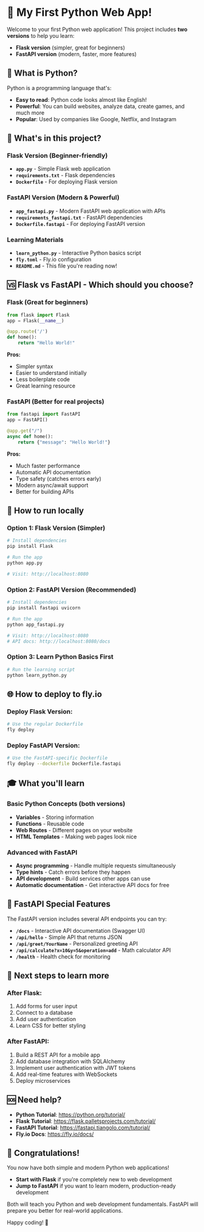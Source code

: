 # 🐍 My First Python Web App!

Welcome to your first Python web application! This project includes **two versions** to help you learn:
- **Flask version** (simpler, great for beginners)
- **FastAPI version** (modern, faster, more features)

## 🤔 What is Python?

Python is a programming language that's:
- **Easy to read**: Python code looks almost like English!
- **Powerful**: You can build websites, analyze data, create games, and much more
- **Popular**: Used by companies like Google, Netflix, and Instagram

## 📁 What's in this project?

### Flask Version (Beginner-friendly)
- **`app.py`** - Simple Flask web application
- **`requirements.txt`** - Flask dependencies
- **`Dockerfile`** - For deploying Flask version

### FastAPI Version (Modern & Powerful)
- **`app_fastapi.py`** - Modern FastAPI web application with APIs
- **`requirements_fastapi.txt`** - FastAPI dependencies  
- **`Dockerfile.fastapi`** - For deploying FastAPI version

### Learning Materials
- **`learn_python.py`** - Interactive Python basics script
- **`fly.toml`** - Fly.io configuration
- **`README.md`** - This file you're reading now!

## 🆚 Flask vs FastAPI - Which should you choose?

### Flask (Great for beginners)
```python
from flask import Flask
app = Flask(__name__)

@app.route('/')
def home():
    return "Hello World!"
```

**Pros:**
- Simpler syntax
- Easier to understand initially
- Less boilerplate code
- Great learning resource

### FastAPI (Better for real projects)
```python
from fastapi import FastAPI
app = FastAPI()

@app.get("/")
async def home():
    return {"message": "Hello World!"}
```

**Pros:**
- Much faster performance
- Automatic API documentation
- Type safety (catches errors early)
- Modern async/await support
- Better for building APIs

## 🚀 How to run locally

### Option 1: Flask Version (Simpler)
```bash
# Install dependencies
pip install Flask

# Run the app
python app.py

# Visit: http://localhost:8080
```

### Option 2: FastAPI Version (Recommended)
```bash
# Install dependencies
pip install fastapi uvicorn

# Run the app
python app_fastapi.py

# Visit: http://localhost:8080
# API docs: http://localhost:8080/docs
```

### Option 3: Learn Python Basics First
```bash
# Run the learning script
python learn_python.py
```

## 🌐 How to deploy to fly.io

### Deploy Flask Version:
```bash
# Use the regular Dockerfile
fly deploy
```

### Deploy FastAPI Version:
```bash
# Use the FastAPI-specific Dockerfile
fly deploy --dockerfile Dockerfile.fastapi
```

## 🎓 What you'll learn

### Basic Python Concepts (both versions)
- **Variables** - Storing information
- **Functions** - Reusable code
- **Web Routes** - Different pages on your website
- **HTML Templates** - Making web pages look nice

### Advanced with FastAPI
- **Async programming** - Handle multiple requests simultaneously
- **Type hints** - Catch errors before they happen
- **API development** - Build services other apps can use
- **Automatic documentation** - Get interactive API docs for free

## 🔧 FastAPI Special Features

The FastAPI version includes several API endpoints you can try:

- **`/docs`** - Interactive API documentation (Swagger UI)
- **`/api/hello`** - Simple API that returns JSON
- **`/api/greet/YourName`** - Personalized greeting API
- **`/api/calculate?x=10&y=5&operation=add`** - Math calculator API
- **`/health`** - Health check for monitoring

## 🎯 Next steps to learn more

### After Flask:
1. Add forms for user input
2. Connect to a database
3. Add user authentication
4. Learn CSS for better styling

### After FastAPI:
1. Build a REST API for a mobile app
2. Add database integration with SQLAlchemy
3. Implement user authentication with JWT tokens
4. Add real-time features with WebSockets
5. Deploy microservices

## 🆘 Need help?

- **Python Tutorial**: https://python.org/tutorial/
- **Flask Tutorial**: https://flask.palletsprojects.com/tutorial/
- **FastAPI Tutorial**: https://fastapi.tiangolo.com/tutorial/
- **Fly.io Docs**: https://fly.io/docs/

## 🎉 Congratulations!

You now have both simple and modern Python web applications! 

- **Start with Flask** if you're completely new to web development
- **Jump to FastAPI** if you want to learn modern, production-ready development

Both will teach you Python and web development fundamentals. FastAPI will prepare you better for real-world applications.

Happy coding! 🚀 
